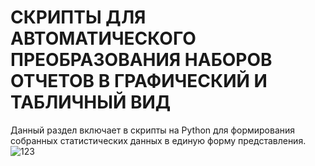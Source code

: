 # СКРИПТЫ ДЛЯ АВТОМАТИЧЕСКОГО ПРЕОБРАЗОВАНИЯ НАБОРОВ ОТЧЕТОВ В ГРАФИЧЕСКИЙ И ТАБЛИЧНЫЙ ВИД
Данный раздел включает в скрипты на Python для формирования собранных статистических данных в единую форму представления.
![123](https://github.com/Rozenroze/DATASET_RISCV/assets/131447538/90bc8154-cf9f-4907-aa7b-11afe1a49b03)
